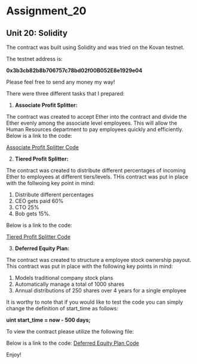 # Assignment_20
## **Unit 20: Solidity**

The contract was built using Solidity and was tried on the Kovan testnet.

The testnet address is:

**0x3b3cb82b8b706757c78bd02f00B052E8e1929e04**

Please feel free to send any money my way!

There were three different tasks that I prepared:

1. **Associate Profit Splitter:**

The contract was created to accept Ether into the contract and divide the Ether evenly among the associate level employees. This will allow the Human Resources department to pay employees quickly and efficiently. Below is a link to the code:

[Associate Profit Splitter Code](AssociateProfitSplitter.sol)



2. **Tiered Profit Splitter:**

The contract was created to distribute different percentages of incoming Ether to employees at different tiers/levels. THis contract was put in place with the follwoing key point in mind:

1. Distribute different percentages
2. CEO gets paid 60%
3. CTO 25%
4. Bob gets 15%.

 Below is a link to the code:
 
 [Tiered Profit Splitter Code](TieredProfitSplitter.sol)

3. **Deferred Equity Plan:**

The contract was created to structure a employee stock ownership payout. This contract was put in place with the following key points in mind:

  1. Models traditional company stock plans
  2. Automatically manage a total of 1000 shares
  3. Annual distributions of 250 shares over 4 years for a single employee

It is worthy to note that if you would like to test the code you can simply change the definition of start_time as follows:
  
  **uint start_time = now - 500 days;**



To view the contract please utilize the following file:  

Below is a link to the code: 
[Deferred Equity Plan Code](DeferredEquityPlan2.sol)
  
  
  
Enjoy!
